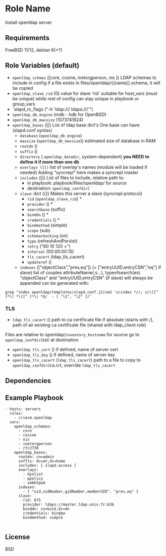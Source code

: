 Role Name
=========

Install openldap server

Requirements
------------

FreeBSD 11/12, debian 8(+?)

Role Variables (default)
------------------------

  * `openldap_schmas` ([core, cosine, inetorgperson, nis ])
    LDAP schemas to include in config
    if a file exists in files/openldap/{{name}}.schema, it will be copied
  * `openldap_slave_rid` (0)
    value for slave 'rid' suitable for host_vars (must be unique)
    while rest of config can stay unique in playbook or group_vars
  * `slapd_rc_flags ("-h 'ldap:/// ldaps:///'")
  * `openldap_db_engine` (mdb - hdb for OpenBSD)
  * `openldap_db_maxsize` (1073741824)
  * `openldap_bases` ([])
    List of ldap base dict's
    One base can have: (slapd.conf syntax)
    * `database` (`openldap_db_engine`)
    * `maxsize` (`openldap_db_maxsize`))
      estimated size of database in RAM
    * `rootdn` ()
    * `suffix` ()
    * `directory` ( `openldap_datadir`, system-dependant)
      **you NEED to define it if more than one db**
    * `overlays ([])`
      list of overlay's names (module will be loaded if needed)
      Adding "syncrepl" here makes a syncrepl master
    * `includes` ([])
      List of files to include, relative path to:
      * in playbook: playbook/files/openldap/ for source
      * destination: `openldap_confdir`/
    * `slave`: dict ({})
      Makes this server a slave (syncrepl protocol)
      * `rid` (`openldap_slave_rid`) *
      * `provider` () *
      * `searchbase` (suffix)
      * `binddn` () *
      * `credentials` () *
      * `bindmethod` (simple)
      * `scope` (sub)
      * `schemachecking` (on)
      * `type` (refreshAndPersist)
      * `retry` ("60 10 120 +")
      * `interval` (00:00:00:15)
      * `tls_cacert` (ldap_tls_cacert)
      * `updateref` ()
    * `indexes` (["objectClass","pres,eq"]) (+ ["entryUUID,entryCSN","eq"] if slave)
      list of couples attributeName(,s…), typeofsearch(es)
      "objectClass" and "entryUUID,entryCSN" (if slave) will always be appended
      can be generated with: 
```
grep ^index openldap/templates/slapd.conf.j2|sed 's/index *//; s/\([^ ]*\) *\([^ ]*\) *$/  - [ "\1", "\2" ]/'
```

### TLS
  * `ldap_tls_cacert` () path to ca certificate file
    if absolute (starts with /), path of an existing ca certificate file (shared with ldap_client role)

Files are relative to openldap/`inventory_hostname` for source
go to `openldap_confdir`/ssl/ at destination
  * `openldap_tls_cert` ()
    if defined, name of server cert
  * `openldap_tls_key` ()
    if defined, name of server key
  * `openldap_tls_cacert` (`ldap_tls_cacert`)
    path to a file to copy to `openldap_confdir`/ca.crt, override `ldap_tls_cacert`
 
Dependencies
------------


Example Playbook
----------------

```
- hosts: servers
  roles:
    - criecm.openldap
  vars:
    openldap_schemas:
      - core
      - cosine
      - nis
      - inetorgperson
      - rfc2739
    openldap_bases:
      rootdn: cn=admin
      suffix: dc=at,dc=home
      includes: [ slapd.access ]
      overlays:
        - dynlist
        - ppolicy
        - smbk5pwd
      indexes:
        - [ "uid,uidNumber,gidNumber,memberUID", "pres,eq" ]
      slave:
        rid: 675
        provider: ldaps://master.ldap.univ.fr:636
        binddn: cn=bind,dc=dn
        credentials: bindpw
        bindmethod: simple
        
```

License
-------

BSD

